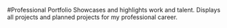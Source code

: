 #Professional Portfolio
Showcases and highlights work and talent. Displays all projects and planned projects for my professional career.